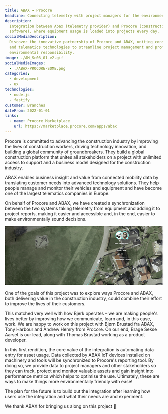 ```yaml
---
title: ABAX → Procore
headline: Connecting telemetry with project managers for the environment
description:
  Integration between Abax (telemetry provider) and Procore (construction
  software), where equipment usage is loaded into projects every day.
socialMediaDescription:
  Discover the innovative partnership of Procore and ABAX, uniting construction
  and telematics technologies to streamline project management and promote
  environmental responsibility.
image: ./AM_Sc03_01-v2.gif
socialMediaImages:
  - ./ABAX-PROCORE-SOME.png
categories:
  - development
  - ux
technologies:
  - node.js
  - fastify
customer: Branches
dateFrom: 2022-01-01
links:
  - name: Procore Marketplace
    url: https://marketplace.procore.com/apps/abax
---
```


Procore is committed to advancing the construction industry by improving the
lives of construction workers, driving technology innovation, and building a
global community of groundbreakers. They build a global construction platform
that unites all stakeholders on a project with unlimited access to support and a
business model designed for the construction industry.

ABAX enables business insight and value from connected mobility data by
translating customer needs into advanced technology solutions. They help people
manage and monitor their vehicles and equipment and have become one of the
largest telematics companies in Europe.

On behalf of Procore and ABAX, we have created a synchronization between the two
systems taking telemetry from equipment and adding it to project reports, making
it easier and accessible and, in the end, easier to make environmentally sound
decisions.

![ABAX → Procore](./AM_Sc03_01-v2.gif)

One of the goals of this project was to explore ways Procore and ABAX, both
delivering value in the construction industry, could combine their effort to
improve the lives of their customers.

This matched very well with how Bjerk operates – we are making people's lives
better by improving how we communicate, learn and, in this case, work. We are
happy to work on this project with Bjørn Brustad fra ABAX, Tony Harbour and
Andrew Hemry from Procore. On our end, Brage Sekse Aarset is our lead, along
with Thomas Brustad working as a product developer.

In this first rendition, the core value of the integration is automating data
entry for asset usage. Data collected by ABAX IoT devices installed on machinery
and tools will be synchronized to Procore's reporting tool. By doing so, we
provide data to project managers and other stakeholders so they can track,
protect and monitor valuable assets and gain insight into performance metrics
which helps to optimise the use. Ultimately, these are ways to make things more
environmentally friendly with ease!

The plan for the future is to build out the integration after learning how users
use the integration and what their needs are and experiment.

We thank ABAX for bringing us along on this project 🙌
